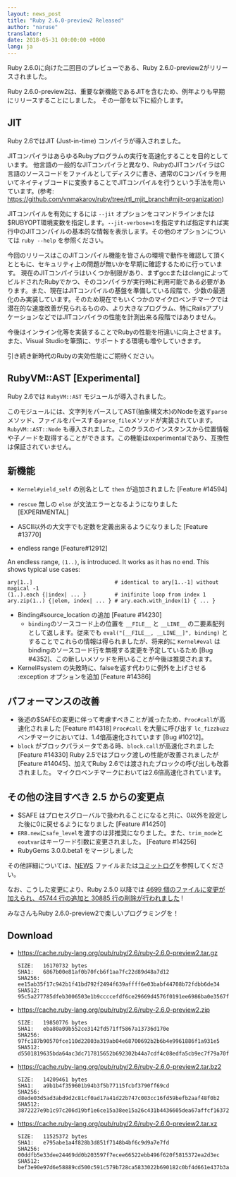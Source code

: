 ```yaml
---
layout: news_post
title: "Ruby 2.6.0-preview2 Released"
author: "naruse"
translator:
date: 2018-05-31 00:00:00 +0000
lang: ja
---
```


Ruby 2.6.0に向けた二回目のプレビューである、Ruby 2.6.0-preview2がリリースされました。

Ruby 2.6.0-preview2は、重要な新機能であるJITを含むため、例年よりも早期にリリースすることにしました。
その一部を以下に紹介します。

## JIT

Ruby 2.6ではJIT (Just-in-time) コンパイラが導入されました。

JITコンパイラはあらゆるRubyプログラムの実行を高速化することを目的としています。
他言語の一般的なJITコンパイラと異なり、RubyのJITコンパイラはC言語のソースコードをファイルとしてディスクに書き、通常のCコンパイラを用いてネイティブコードに変換することでJITコンパイルを行うという手法を用いています。(参考: https://github.com/vnmakarov/ruby/tree/rtl_mjit_branch#mjit-organization)

JITコンパイルを有効にするには `--jit` オプションをコマンドラインまたは$RUBYOPT環境変数を指定します。`--jit-verbose=1`を指定すれば指定すれば実行中のJITコンパイルの基本的な情報を表示します。その他のオプションについては `ruby --help` を参照ください。

今回のリリースはこのJITコンパイル機能を皆さんの環境で動作を確認して頂くとともに、セキュリティ上の問題が無いかを早期に確認するために行っています。
現在のJITコンパイラはいくつか制限があり、まずgccまたはclangによってビルドされたRubyでかつ、そのコンパイラが実行時に利用可能である必要があります。また、現在はJITコンパイルの基盤を準備している段階で、少数の最適化のみ実装しています。そのため現在でもいくつかのマイクロベンチマークでは潜在的な速度改善が見られるものの、より大きなプログラム、特にRailsアプリケーションなどではJITコンパイラの性能を計測出来る段階ではありません。

今後はインライン化等を実装することでRubyの性能を桁違いに向上させます。また、Visual Studioを筆頭に、サポートする環境も増やしていきます。

引き続き新時代のRubyの実効性能にご期待ください。

## RubyVM::AST [Experimental]

Ruby 2.6では `RubyVM::AST` モジュールが導入されました。

このモジュールには、文字列をパースしてAST(抽象構文木)のNodeを返す`parse`メソッド、ファイルをパースする`parse_file`メソッドが実装されています。
`RubyVM::AST::Node` も導入されました。このクラスのインスタンスから位置情報や子ノードを取得することができます。この機能はexperimentalであり、互換性は保証されていません。

## 新機能

* `Kernel#yield_self` の別名として `then` が追加されました [Feature #14594]

* `rescue` 無しの `else` が文法エラーとなるようになりました  [EXPERIMENTAL]

* ASCII以外の大文字でも定数を定義出来るようになりました [Feature #13770]

* endless range [Feature#12912]

An endless range, `(1..)`, is introduced.  It works as it has no end.  This shows typical use cases:

    ary[1..]                          # identical to ary[1..-1] without magical -1
    (1..).each {|index| ... }         # inifinite loop from index 1
    ary.zip(1..) {|elem, index| ... } # ary.each.with_index(1) { ... }

* Binding#source_location の追加 [Feature #14230]
  * `binding`のソースコード上の位置を `__FILE__` と `__LINE__` の二要素配列として返します。従来でも `eval("[__FILE__, __LINE__]", binding)` とすることでこれらの情報は得られましたが、将来的に `Kernel#eval` はbindingのソースコード行を無視する変更を予定しているため [Bug #4352]、この新しいメソッドを用いることが今後は推奨されます。
* Kernel#system の失敗時に、falseを返す代わりに例外を上げさせる :exception オプションを追加 [Feature #14386]

## パフォーマンスの改善

* 後述の$SAFEの変更に伴って考慮すべきことが減ったため、`Proc#call`が高速化されました [Feature #14318]
  `Proc#call` を大量に呼び出す `lc_fizzbuzz` ベンチマークにおいては、1.4倍高速化されています [Bug #10212]。
* `block` がブロックパラメータである時、`block.call`が高速化されました [Feature #14330]
  Ruby 2.5ではブロック渡しの性能が改善されましたが [Feature #14045]、加えてRuby 2.6では渡されたブロックの呼び出しも改善されました。
  マイクロベンチマークにおいては2.6倍高速化されています。

## その他の注目すべき 2.5 からの変更点

* $SAFE はプロセスグローバルで扱われることになると共に、0以外を設定した後に0に戻せるようになりました [Feature #14250]
* `ERB.new`に`safe_level`を渡すのは非推奨になりました。また、`trim_mode`と`eoutvar`はキーワード引数に変更されました。 [Feature #14256]
* RubyGems 3.0.0.beta1 をマージしました

その他詳細については、[NEWS](https://github.com/ruby/ruby/blob/v2_6_0_preview2/NEWS) ファイルまたは[コミットログ](https://github.com/ruby/ruby/compare/v2_5_0...v2_6_0_preview2)を参照してください。

なお、こうした変更により、Ruby 2.5.0 以降では [4699 個のファイルに変更が加えられ、45744 行の追加と 30885 行の削除が行われました](https://github.com/ruby/ruby/compare/v2_5_0...v2_6_0_preview2) !

みなさんもRuby 2.6.0-preview2で楽しいプログラミングを！

## Download

* <https://cache.ruby-lang.org/pub/ruby/2.6/ruby-2.6.0-preview2.tar.gz>

      SIZE:   16170732 bytes
      SHA1:   6867b00e81af0b70fcb6f1aa7fc22d89d48a7d12
      SHA256: ee15ab35f17c942b1f41bd792f2494f639affff6e03babf44708b72fdbb6de34
      SHA512: 95c5a277785dfeb3006503e1b9ccccefdf6ce29669d4576f0191ee6986ba0e3567fbbed18a8d2b1f147d637434e4a3a4fdf47d84995e10ad4a354950e9092690

* <https://cache.ruby-lang.org/pub/ruby/2.6/ruby-2.6.0-preview2.zip>

      SIZE:   19850776 bytes
      SHA1:   eba80a09b552ce3142fd571ff5867a13736d170e
      SHA256: 97fc187b90570fce110d22803a319ab04e68700692b2b6b4e9961886f1a931e5
      SHA512: d5501819635bda64ac3dc717815652b692302b44a7cdf4c08edfa5cb9ec7f79a70fffc534879b316a4a9584825ed3c0948667beae2d7c313de58583931b981f4

* <https://cache.ruby-lang.org/pub/ruby/2.6/ruby-2.6.0-preview2.tar.bz2>

      SIZE:   14209461 bytes
      SHA1:   a9b1b4f359601b94b3f5b77115fcbf3790ff69cd
      SHA256: d8ede03d5ad3abd9d2c81cf0ad17a41d22b747c003cc16fd59befb2aaf48f0b2
      SHA512: 3872227e9b1c97c206d19bf1e6ce15a38ee15a26c431b4436605dea67affcf16372358984df76b35e7abaa902c15c16f533ac7af47e3031dea9451bbe459b693

* <https://cache.ruby-lang.org/pub/ruby/2.6/ruby-2.6.0-preview2.tar.xz>

      SIZE:   11525372 bytes
      SHA1:   e795abe1a4f828b3d851f7148b4bf6c9d9a7e7fd
      SHA256: 00ddfb5e33dee24469dd0b203597f7ecee66522ebb496f620f5815372ea2d3ec
      SHA512: bef3e90e97d6e58889cd500c591c579b728ca5833022b690182c0bf4d661e437b3a2ca33470dac35fcf693897819b9d7f500c0f71b707e2fcdcb0644028f2c03
